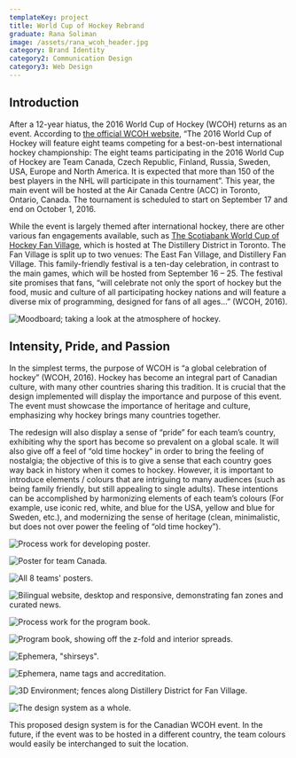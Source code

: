 ```yaml
---
templateKey: project
title: World Cup of Hockey Rebrand
graduate: Rana Soliman
image: /assets/rana_wcoh_header.jpg
category: Brand Identity
category2: Communication Design
category3: Web Design
---
```

## Introduction

After a 12-year hiatus, the 2016 World Cup of Hockey (WCOH) returns as an event. According to [the official WCOH website](https://www.wch2016.com/), “The 2016 World Cup of Hockey will feature eight teams competing for a best-on-best international hockey championship: The eight teams participating in the 2016 World Cup of Hockey are Team Canada, Czech Republic, Finland, Russia, Sweden, USA, Europe and North America. It is expected that more than 150 of the best players in the NHL will participate in this tournament”. This year, the main event will be hosted at the Air Canada Centre (ACC) in Toronto, Ontario, Canada. The tournament is scheduled to start on September 17 and end on October 1, 2016. 

While the event is largely themed after international hockey, there are other various fan engagements available, such as [The Scotiabank World Cup of Hockey Fan Village](https://www.wch2016.com/info/world-cup-of-hockey-fan-village), which is hosted at The Distillery District in Toronto. The Fan Village is split up to two venues: The East Fan Village, and Distillery Fan Village. This family-friendly festival is a ten-day celebration, in contrast to the main games, which will be hosted from September 16 – 25. The festival site promises that fans, “will celebrate not only the sport of hockey but the food, music and culture of all participating hockey nations and will feature a diverse mix of programming, designed for fans of all ages…” (WCOH, 2016).

![Moodboard; taking a look at the atmosphere of hockey.](/assets/rana_wcoh_1.jpg)

## Intensity, Pride, and Passion

In the simplest terms, the purpose of WCOH is “a global celebration of hockey” (WCOH, 2016). Hockey has become an integral part of Canadian culture, with many other countries sharing this tradition. It is crucial that the design implemented will display the importance and purpose of this event. The event must showcase the importance of heritage and culture, emphasizing why hockey brings many countries together. 

The redesign will also display a sense of “pride” for each team’s country, exhibiting why the sport has become so prevalent on a global scale. It will also give off a feel of “old time hockey” in order to bring the feeling of nostalgia; the objective of this is to give a sense that each country goes way back in history when it comes to hockey. However, it is important to introduce elements / colours that are intriguing to many audiences (such as being family friendly, but still appealing to single adults). These intentions can be accomplished by harmonizing elements of each team’s colours (For example, use iconic red, white, and blue for the USA, yellow and blue for Sweden, etc.), and modernizing the sense of heritage (clean, minimalistic, but does not over power the feeling of “old time hockey”).

![Process work for developing poster.](/assets/rana_wcoh_2.jpg)

![Poster for team Canada.](/assets/rana_wcoh_3.jpg)

![All 8 teams' posters.](/assets/rana_wcoh_4.jpg)

![Bilingual website, desktop and responsive, demonstrating fan zones and curated news.](/assets/rana_wcoh_5.jpg)

![Process work for the program book.](/assets/rana_wcoh_6.jpg)

![Program book, showing off the z-fold and interior spreads.](/assets/rana_wcoh_7.jpg)

![Ephemera, "shirseys".](/assets/rana_wcoh_8.jpg)

![Ephemera, name tags and accreditation.](/assets/rana_wcoh_9.jpg)

![3D Environment; fences along Distillery District for Fan Village.](/assets/rana_wcoh_10.jpg)

![The design system as a whole.](/assets/rana_wcoh_11.jpg)

This proposed design system is for the Canadian WCOH event. In the future, if the event was to be hosted in a different country, the team colours would easily be interchanged to suit the location.
